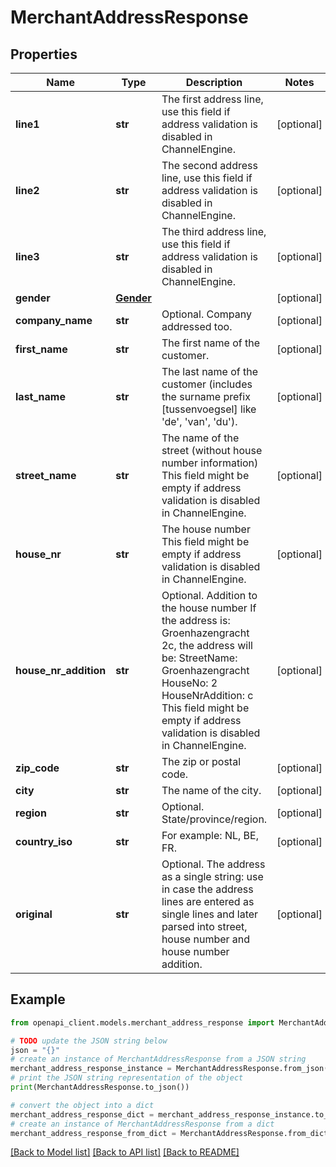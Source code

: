 # MerchantAddressResponse


## Properties

Name | Type | Description | Notes
------------ | ------------- | ------------- | -------------
**line1** | **str** | The first address line, use this field if address validation is disabled in ChannelEngine. | [optional] 
**line2** | **str** | The second address line, use this field if address validation is disabled in ChannelEngine. | [optional] 
**line3** | **str** | The third address line, use this field if address validation is disabled in ChannelEngine. | [optional] 
**gender** | [**Gender**](Gender.md) |  | [optional] 
**company_name** | **str** | Optional. Company addressed too. | [optional] 
**first_name** | **str** | The first name of the customer. | [optional] 
**last_name** | **str** | The last name of the customer (includes the surname prefix [tussenvoegsel] like &#39;de&#39;, &#39;van&#39;, &#39;du&#39;). | [optional] 
**street_name** | **str** | The name of the street (without house number information)  This field might be empty if address validation is disabled in ChannelEngine. | [optional] 
**house_nr** | **str** | The house number  This field might be empty if address validation is disabled in ChannelEngine. | [optional] 
**house_nr_addition** | **str** | Optional. Addition to the house number  If the address is: Groenhazengracht 2c, the address will be:  StreetName: Groenhazengracht  HouseNo: 2  HouseNrAddition: c  This field might be empty if address validation is disabled in ChannelEngine. | [optional] 
**zip_code** | **str** | The zip or postal code. | [optional] 
**city** | **str** | The name of the city. | [optional] 
**region** | **str** | Optional. State/province/region. | [optional] 
**country_iso** | **str** | For example: NL, BE, FR. | [optional] 
**original** | **str** | Optional. The address as a single string: use in case the address lines are entered  as single lines and later parsed into street, house number and house number addition. | [optional] 

## Example

```python
from openapi_client.models.merchant_address_response import MerchantAddressResponse

# TODO update the JSON string below
json = "{}"
# create an instance of MerchantAddressResponse from a JSON string
merchant_address_response_instance = MerchantAddressResponse.from_json(json)
# print the JSON string representation of the object
print(MerchantAddressResponse.to_json())

# convert the object into a dict
merchant_address_response_dict = merchant_address_response_instance.to_dict()
# create an instance of MerchantAddressResponse from a dict
merchant_address_response_from_dict = MerchantAddressResponse.from_dict(merchant_address_response_dict)
```
[[Back to Model list]](../README.md#documentation-for-models) [[Back to API list]](../README.md#documentation-for-api-endpoints) [[Back to README]](../README.md)


